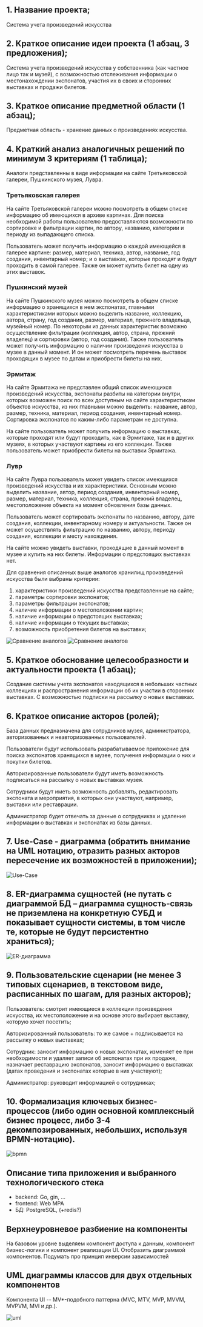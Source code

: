 
## 1. Название проекта;
Система учета произведений искусства

## 2. Краткое описание идеи проекта (1 абзац, 3 предложения);
Система учета произведений искусства у собственника (как частное лицо так и музей), с возможностью отслеживания информации о местонахождении экспонатов, участия их в своих и сторонних выставках и продажи билетов. 


## 3. Краткое описание предметной области (1 абзац);
Предметная область - хранение данных о произведениях искусства. 


## 4. Краткий анализ аналогичных решений по минимум 3 критериям (1 таблица);
Аналоги представленны в виде информации на сайте Третьяковской галереи, Пушкинского музея, Лувра.

### Третьяковская галерея

На сайте Третьяковской галереи можно посмотреть в общем списке информацию об имеющихся в архиве картинах. Для поиска необходимой работы пользователю предоставляются возможности по сортировке и фильтрации картин, по автору, названию, категории и периоду из выпадающего списка. 

Пользователь может получить информацию о каждой имеющейся в галерее картине: размер, материал, техника, автор, название, год создания, инвентарный номер; и о выставках, которые проходят и будут проходить в самой галерее. Также он может купить билет на одну из этих выставок.

### Пушкинский музей

На сайте Пушкинского музея можно посмотреть в общем списке информацию о хранящихся в нем экспонатах, главными характеристиками которых можно выделить название, коллекцию, автора, страну, год создания, размер, материал, прежнего владельца, музейный номер. По некоторым из данных характеристик возможно осуществление фильтрации (коллекция, автор, страна, прежний владелец) и сортировки (автор, год создания). Также пользователь может получить информацию о наличии произведения искусства в музее в данный момент. И он может посмотреть перечень выставок проходящих в музее по датам и приобрести билеты на них.


### Эрмитаж

На сайте Эрмитажа не представлен общий список имеющихся произведений искусства, экспонаты разбиты на категории внутри, которых возможен поиск по всех доступным на сайте характеристикам объектов искусства, из них главными можно выделить: название, автор, размер, техника, материал, период создания, инвентарный номер. Сортировка экспонатов по каким-либо параметрам не доступна.

На сайте пользователь может получить информацию о выставках, которые проходят или будут проходить, как в Эрмитаже, так и в других музеях, в которых участвуют картины из его коллекции. Также пользователь может приобрести билеты на выставки Эрмитажа.


### Лувр

На сайте Лувра пользователь может увидеть список имеющихся произведений искусства и их характеристики. Основным можно выделить название, автор, период создания, инвентарный номер, размер, материал, техника, коллекция, страна, прежний владелец, местоположение объекта на момент обновления базы данных.

Пользователь может сортировать экспонаты по названию, автору, дате создания, коллекции, инвентарному номеру и актуальности. Также он может осуществлять фильтрацию по названию, автору, периоду создания, коллекции и месту нахождения.

На сайте можно увидеть выставки, проходящие в данный момент в музее и купить на них билеты. Информации о предстоящих выставках нет.

Для сравнения описанных выше аналогов хранилищ произведений искусства были выбраны критерии:

1. характеристики произведений искусства представленные на сайте;
2. параметры сортировки экспонатов;	
3. параметры фильтрации экспонатов;	
4. наличие информации о местоположении картин;	
5. наличие информации о предстоящих выставках;	
6. наличие информации о текущих выставках;
7. возможность приобретения билетов на выставки;

![Сравнение аналогов](img/cmp.png)
![Сравнение аналогов](img/cmp2.png)

## 5. Краткое обоснование целесообразности и актуальности проекта (1 абзац);
Создание системы учета экспонатов находящихся в небольших частных коллекциях и распространения информации об их участии в сторонних выставках. С возможностью подписки на рассылку о новых выставках. 

## 6. Краткое описание акторов (ролей);
База данных предназначена для сотрудников музея, администратора, авторизованных и неавторизованных пользователей. 

Пользователи будут использовать разрабатываемое приложение для поиска экспонатов хранящихся в музее, получения информации о них и покупки билетов. 

Авторизированные пользователи будут иметь возможность подписаться на рассылку о новых выставках музея. 

Сотрудники будут иметь возможность добавлять, редактировать  экспоната и мероприятия, в которых они участвуют, например, выставки или реставрации. 

Администратор будет отвечать за данные о сотрудниках и удаление информации о выставках и экспонатах из базы данных. 

## 7. Use-Case - диаграмма (обратить внимание на UML нотацию, отразить разных акторов пересечение их возможностей в приложении); 

![Use-Case](img/user-case-4.png)

## 8. ER-диаграмма сущностей (не путать с диаграммой БД – диаграмма сущность-связь не приземлена на конкретную СУБД и показывает сущности системы, в том числе те, которые не будут персистентно храниться);


![ER-диаграмма](img/ER_EN.png)

##  9. Пользовательские сценарии (не менее 3 типовых сценариев, в текстовом виде, расписанных по шагам, для разных акторов);

Пользователь: смотрит имеющиеся в коллекции произведения искусства, их местоположение и на основе этого выбирает выставку, которую хочет посетить;

Авторизированный пользователь: то же самое + подписывается на рассылку о новых выставках;

Сотрудник: заносит информацию о новых экспонатах, изменяет ее при необходимости и удаляет записи об экспонатах при их продаже, назначает реставрацию экспонатов, заносит информацию о выставках (датах проведения и экспонатах которые в них участвуют);

Администратор: руководит информацией о сотрудниках;

## 10. Формализация ключевых бизнес-процессов (либо один основной комплексный бизнес процесс, либо 3-4 декомпозированных, небольших, используя BPMN-нотацию).

![bpmn](img/BPMN.png)

 
 ## Описание типа приложения и выбранного технологического стека

- backend: Go, gin, ...
- frontend: Web MPA
- БД: PostgreSQL, (+redis?)

 ## Верхнеуровневое разбиение на компоненты

 На базовом уровне выделяем компонент доступа к данным, компонент бизнес-логики и компонент реализации UI. Отобразить диаграммой компонентов. Подумать про принцип инверсии зависимостей

<!-- ![components](img/components.png) -->


 ## UML диаграммы классов для двух отдельных компонентов
 Компонента UI -- 
MV*-подобного паттерна (MVC, MTV, MVP, MVVM, MVPVM, MVI и др.).

![uml](img/uml.svg)











  

